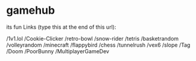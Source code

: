 # gamehub
its fun
Links (type this at the end of this url):

/1v1.lol  /Cookie-Clicker  /retro-bowl  /snow-rider  /tetris /basketrandom  /volleyrandom  /minecraft  /flappybird  /chess  /tunnelrush  /vex6  /slope  /Tag /Doom /PoorBunny
/MultiplayerGameDev
